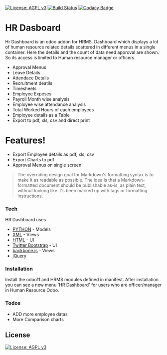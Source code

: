 [![License: AGPL v3](https://img.shields.io/badge/License-AGPL%20v3-blue.svg)](https://www.gnu.org/licenses/agpl-3.0)
[![Build Status](https://travis-ci.org/hilarak/odoo_community_addons.svg?branch=11.0)](https://travis-ci.org/hilarak/odoo_community_addons)
[![Codacy Badge](https://api.codacy.com/project/badge/Grade/8717dc7e3eae4124971361b6a67be824)](https://www.codacy.com/app/hilarak/odoo_community_addons?utm_source=github.com&amp;utm_medium=referral&amp;utm_content=hilarak/odoo_community_addons&amp;utm_campaign=Badge_Grade)
# HR Dasboard

Hr Dashboard is an odoo addon for HRMS. Dashboard which displays a lot of human resource related details scattered in different menus in a single container. Here the details and the count of data need approval are shown. So its access is limited to Human resource manager or officers.

  - Approval Menus
  - Leave Details
  - Attendace Details
  - Recruitment deatils
  - Timesheets
  - Employee Expeses
  - Payroll Month wise analysis
  - Employee wise attendance analysis
  - Total Worked Hours of each employees
  - Employee details as a Table
  - Export to pdf, xls, csv and direct print

# Features!

  - Export Employee details as pdf, xls, csv
  - Export Charts to pdf
  - Approval Menus on single screen



> The overriding design goal for Markdown's
> formatting syntax is to make it as readable
> as possible. The idea is that a
> Markdown-formatted document should be
> publishable as-is, as plain text, without
> looking like it's been marked up with tags
> or formatting instructions.


### Tech

HR Dashboard uses

* [PYTHON](https://www.python.org/) - Models
* [XML](https://www.w3.org/XML/) - Views
* [HTML](https://www.w3.org/html/) - UI
* [Twitter Bootstrap](http://getbootstrap.com/2.3.2/) - UI
* [backbone.js](http://backbonejs.org/) - Views
* [jQuery](https://jquery.com/)

### Installation

Install the odoo11 and HRMS modules defined in manifest. After installation you can see a new menu 'HR Dashboard' for users who are officer/manager in Human Resource Odoo.

### Todos

 - ADD more employee datas
 - More Comparison charts

License
----
[![License: AGPL v3](https://img.shields.io/badge/License-AGPL%20v3-blue.svg)](https://www.gnu.org/licenses/agpl-3.0)
